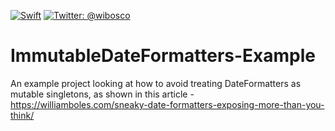 <a href="https://swift.org"><img src="https://img.shields.io/badge/Swift-4.2-orange.svg?style=flat" alt="Swift" /></a>
<a href="https://twitter.com/wibosco"><img src="https://img.shields.io/badge/twitter-@wibosco-blue.svg?style=flat" alt="Twitter: @wibosco" /></a>

# ImmutableDateFormatters-Example
An example project looking at how to avoid treating DateFormatters as mutable singletons, as shown in this article - https://williamboles.com/sneaky-date-formatters-exposing-more-than-you-think/
